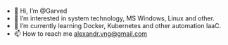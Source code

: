 - 👋 Hi, I’m @Garved
- 👀 I’m interested in system technology, MS Windows, Linux and other.
- 🌱 I’m currently learning Docker, Kubernetes and other automation IaaC. 
- 📫 How to reach me alexandr.vng@gmail.com

<!---
Garved/Garved is a ✨ special ✨ repository because its `README.md` (this file) appears on your GitHub profile.
You can click the Preview link to take a look at your changes.
--->
